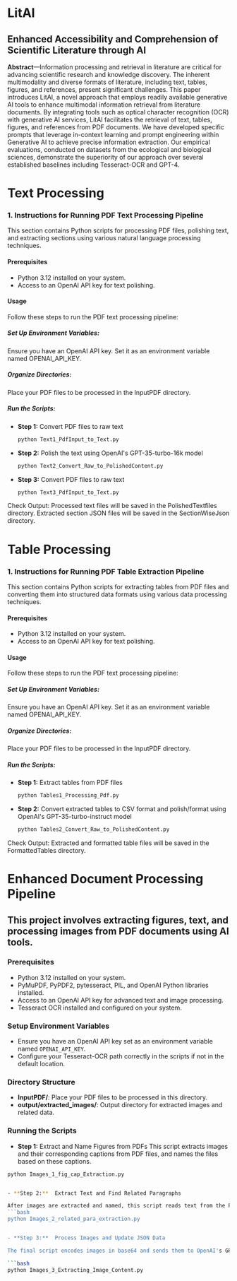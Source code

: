 # LitAI
## Enhanced Accessibility and Comprehension of Scientific Literature through AI

**Abstract**—Information processing and retrieval in literature are critical for advancing scientific research and knowledge discovery. The inherent multimodality and diverse formats of literature, including text, tables, figures, and references, present significant challenges. This paper introduces LitAI, a novel approach that employs readily available generative AI tools to enhance multimodal information retrieval from literature documents. By integrating tools such as optical character recognition (OCR) with generative AI services, LitAI facilitates the retrieval of text, tables, figures, and references from PDF documents. We have developed specific prompts that leverage in-context learning and prompt engineering within Generative AI to achieve precise information extraction. Our empirical evaluations, conducted on datasets from the ecological and biological sciences, demonstrate the superiority of our approach over several established baselines including Tesseract-OCR and GPT-4.

# Text Processing
### 1. Instructions for Running PDF Text Processing Pipeline

This section contains Python scripts for processing PDF files, polishing text, and extracting sections using various natural language processing techniques.

#### Prerequisites
- Python 3.12 installed on your system.
- Access to an OpenAI API key for text polishing.

#### Usage
Follow these steps to run the PDF text processing pipeline:

##### Set Up Environment Variables:
Ensure you have an OpenAI API key. Set it as an environment variable named OPENAI_API_KEY.

##### Organize Directories:
Place your PDF files to be processed in the InputPDF directory.

##### Run the Scripts:
- **Step 1:** Convert PDF files to raw text 
  ```bash
  python Text1_PdfInput_to_Text.py

- **Step 2:** Polish the text using OpenAI's GPT-35-turbo-16k model 
  ```bash
  python Text2_Convert_Raw_to_PolishedContent.py

- **Step 3:** Convert PDF files to raw text 
  ```bash
  python Text3_PdfInput_to_Text.py

Check Output:
Processed text files will be saved in the PolishedTextfiles directory.
Extracted section JSON files will be saved in the SectionWiseJson directory.


# Table Processing
### 1. Instructions for Running PDF Table Extraction Pipeline

This section contains Python scripts for extracting tables from PDF files and converting them into structured data formats using various data processing techniques.

#### Prerequisites
- Python 3.12 installed on your system.
- Access to an OpenAI API key for text polishing.

#### Usage
Follow these steps to run the PDF text processing pipeline:

##### Set Up Environment Variables:
Ensure you have an OpenAI API key. Set it as an environment variable named OPENAI_API_KEY.

##### Organize Directories:
Place your PDF files to be processed in the InputPDF directory.

##### Run the Scripts:
- **Step 1:** Extract tables from PDF files 
  ```bash
  python Tables1_Processing_Pdf.py

- **Step 2:** Convert extracted tables to CSV format and polish/format using OpenAI's GPT-35-turbo-instruct model
  ```bash
  python Tables2_Convert_Raw_to_PolishedContent.py

Check Output:
Extracted and formatted table files will be saved in the FormattedTables directory.

# Enhanced Document Processing Pipeline
## This project involves extracting figures, text, and processing images from PDF documents using AI tools.

### Prerequisites
- Python 3.12 installed on your system.
- PyMuPDF, PyPDF2, pytesseract, PIL, and OpenAI Python libraries installed.
- Access to an OpenAI API key for advanced text and image processing.
- Tesseract OCR installed and configured on your system.

### Setup Environment Variables
- Ensure you have an OpenAI API key set as an environment variable named `OPENAI_API_KEY`.
- Configure your Tesseract-OCR path correctly in the scripts if not in the default location.

### Directory Structure
- **InputPDF/**: Place your PDF files to be processed in this directory.
- **output/extracted_images/**: Output directory for extracted images and related data.

### Running the Scripts

- **Step 1:** Extract and Name Figures from PDFs
This script extracts images and their corresponding captions from PDF files, and names the files based on these captions.
```bash
python Images_1_fig_cap_Extraction.py


- **Step 2:**  Extract Text and Find Related Paragraphs

After images are extracted and named, this script reads text from the PDF and uses OpenAI's GPT-35-turbo-instruct model to find paragraphs related to the image captions.
```bash
python Images_2_related_para_extraction.py


- **Step 3:**  Process Images and Update JSON Data

The final script encodes images in base64 and sends them to OpenAI's GPT-4-Vision-Preview model for processing, retrieving descriptive content about the images which it adds to the JSON output.

```bash
python Images_3_Extracting_Image_Content.py

